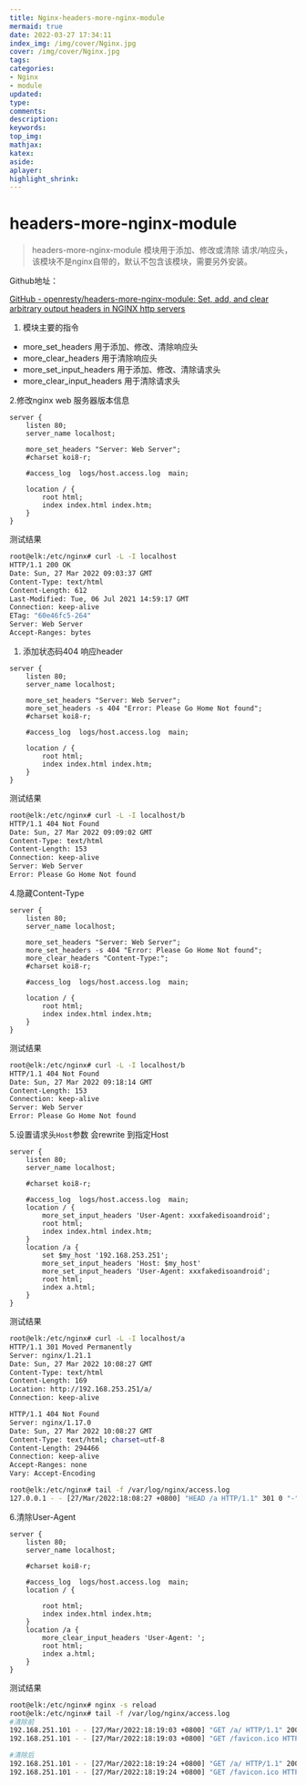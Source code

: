 ```yaml
---
title: Nginx-headers-more-nginx-module
mermaid: true
date: 2022-03-27 17:34:11
index_img: /img/cover/Nginx.jpg
cover: /img/cover/Nginx.jpg
tags:
categories:
- Nginx
- module
updated:
type:
comments:
description:
keywords:
top_img:
mathjax:
katex:
aside:
aplayer:
highlight_shrink:
---
```

# headers-more-nginx-module

> headers-more-nginx-module 模块用于添加、修改或清除 请求/响应头，该模块不是nginx自带的，默认不包含该模块，需要另外安装。
> 

Github地址：

[GitHub - openresty/headers-more-nginx-module: Set, add, and clear arbitrary output headers in NGINX http servers](https://github.com/openresty/headers-more-nginx-module)

1. 模块主要的指令
- more_set_headers 用于添加、修改、清除响应头
- more_clear_headers 用于清除响应头
- more_set_input_headers 用于添加、修改、清除请求头
- more_clear_input_headers 用于清除请求头

2.修改nginx web 服务器版本信息

```nginx
server {
    listen 80;
    server_name localhost;

    more_set_headers "Server: Web Server";
    #charset koi8-r;

    #access_log  logs/host.access.log  main;

    location / {
        root html;
        index index.html index.htm;
    }
}
```

测试结果

```bash
root@elk:/etc/nginx# curl -L -I localhost
HTTP/1.1 200 OK
Date: Sun, 27 Mar 2022 09:03:37 GMT
Content-Type: text/html
Content-Length: 612
Last-Modified: Tue, 06 Jul 2021 14:59:17 GMT
Connection: keep-alive
ETag: "60e46fc5-264"
Server: Web Server
Accept-Ranges: bytes
```

1. 添加状态码404 响应header

```nginx
server {
    listen 80;
    server_name localhost;

    more_set_headers "Server: Web Server";
    more_set_headers -s 404 "Error: Please Go Home Not found";
    #charset koi8-r;

    #access_log  logs/host.access.log  main;

    location / {
        root html;
        index index.html index.htm;
    }
}
```

测试结果

```bash
root@elk:/etc/nginx# curl -L -I localhost/b
HTTP/1.1 404 Not Found
Date: Sun, 27 Mar 2022 09:09:02 GMT
Content-Type: text/html
Content-Length: 153
Connection: keep-alive
Server: Web Server
Error: Please Go Home Not found
```

4.隐藏Content-Type

```nginx
server {
    listen 80;
    server_name localhost;

    more_set_headers "Server: Web Server";
    more_set_headers -s 404 "Error: Please Go Home Not found";
    more_clear_headers "Content-Type:";
    #charset koi8-r;

    #access_log  logs/host.access.log  main;

    location / {
        root html;
        index index.html index.htm;
    }
}
```

测试结果

```bash
root@elk:/etc/nginx# curl -L -I localhost/b
HTTP/1.1 404 Not Found
Date: Sun, 27 Mar 2022 09:18:14 GMT
Content-Length: 153
Connection: keep-alive
Server: Web Server
Error: Please Go Home Not found
```

5.设置请求头`Host`参数 会rewrite 到指定Host

```nginx
server {
    listen 80;
    server_name localhost;

    #charset koi8-r;

    #access_log  logs/host.access.log  main;
    location / {
        more_set_input_headers 'User-Agent: xxxfakedisoandroid';
        root html;
        index index.html index.htm;
    }
    location /a {
        set $my_host '192.168.253.251';
        more_set_input_headers 'Host: $my_host'
        more_set_input_headers 'User-Agent: xxxfakedisoandroid';
        root html;
        index a.html;
    }
}
```

测试结果

```bash
root@elk:/etc/nginx# curl -L -I localhost/a
HTTP/1.1 301 Moved Permanently
Server: nginx/1.21.1
Date: Sun, 27 Mar 2022 10:08:27 GMT
Content-Type: text/html
Content-Length: 169
Location: http://192.168.253.251/a/
Connection: keep-alive

HTTP/1.1 404 Not Found
Server: nginx/1.17.0
Date: Sun, 27 Mar 2022 10:08:27 GMT
Content-Type: text/html; charset=utf-8
Content-Length: 294466
Connection: keep-alive
Accept-Ranges: none
Vary: Accept-Encoding

root@elk:/etc/nginx# tail -f /var/log/nginx/access.log
127.0.0.1 - - [27/Mar/2022:18:08:27 +0800] "HEAD /a HTTP/1.1" 301 0 "-" "xxxfakedisoandroid"
```

6.清除User-Agent

```nginx
server {
    listen 80;
    server_name localhost;

    #charset koi8-r;

    #access_log  logs/host.access.log  main;
    location / {
       
        root html;
        index index.html index.htm;
    }
    location /a {
        more_clear_input_headers 'User-Agent: ';
        root html;
        index a.html;
    }
}
```

测试结果

```bash
root@elk:/etc/nginx# nginx -s reload
root@elk:/etc/nginx# tail -f /var/log/nginx/access.log
#清除前
192.168.251.101 - - [27/Mar/2022:18:19:03 +0800] "GET /a/ HTTP/1.1" 200 16 "-" "Mozilla/5.0 (Macintosh; Intel Mac OS X 10.15; rv:96.0) Gecko/20100101 Firefox/96.0"
192.168.251.101 - - [27/Mar/2022:18:19:03 +0800] "GET /favicon.ico HTTP/1.1" 404 153 "http://192.168.253.243/a/" "Mozilla/5.0 (Macintosh; Intel Mac OS X 10.15; rv:96.0) Gecko/20100101 Firefox/96.0"

#清除后
192.168.251.101 - - [27/Mar/2022:18:19:24 +0800] "GET /a/ HTTP/1.1" 200 16 "-" "-"
192.168.251.101 - - [27/Mar/2022:18:19:24 +0800] "GET /favicon.ico HTTP/1.1" 404 153 "http://192.168.253.243/a/" "Mozilla/5.0 (Macintosh; Intel Mac OS X 10.15; rv:96.0) Gecko/20100101 Firefox/96.0"
```